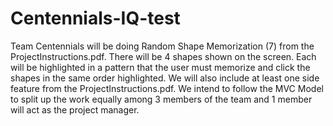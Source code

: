 # Centennials-IQ-test
Team Centennials will be doing Random Shape Memorization (7) from the ProjectInstructions.pdf. There will be 4 shapes shown on the screen. Each will be highlighted in a pattern that the user must memorize and click the shapes in the same order highlighted. We will also include at least one side feature from the ProjectInstructions.pdf. We intend to follow the MVC Model to split up the work equally among 3 members of the team and 1 member will act as the project manager.
